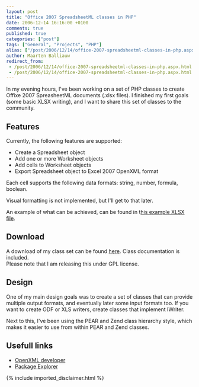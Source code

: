 ```yaml
---
layout: post
title: "Office 2007 SpreadsheetML classes in PHP"
date: 2006-12-14 16:16:00 +0100
comments: true
published: true
categories: ["post"]
tags: ["General", "Projects", "PHP"]
alias: ["/post/2006/12/14/office-2007-spreadsheetml-classes-in-php.aspx"]
author: Maarten Balliauw
redirect_from:
 - /post/2006/12/14/office-2007-spreadsheetml-classes-in-php.aspx.html
 - /post/2006/12/14/office-2007-spreadsheetml-classes-in-php.aspx.html
---
```

<p>In my evening hours, I've been working&nbsp;on a set of PHP classes to create Offixe 2007 SpreasheetML documents (.xlsx files). I finished my first goals (some basic XLSX writing), and I want to share this set of classes to the community. </p><h2>Features</h2> <p>Currently, the following features are supported: </p><ul> <li>Create a Spreadsheet object  </li><li>Add one or more Worksheet objects  </li><li>Add cells to Worksheet objects  </li><li>Export Spreadsheet object to Excel 2007 OpenXML format</li></ul> <p>Each cell supports the following data formats: string, number, formula, boolean. </p><p>Visual formatting is not implemented, but I'll get to that later. </p><p>An example of what can be achieved, can be found in t<a href="http://www.balliauw.be/maarten/media/File/20061214-test.xlsx" mce_href="http://www.balliauw.be/maarten/media/File/20061214-test.xlsx">his example XLSX file</a>. </p><h2>Download</h2> <p>A download of my class set can be found <a href="http://www.phpexcel.net/" mce_href="http://www.phpexcel.net/" target="_blank">here</a>. Class documentation is included.<br>Please note that I am releasing this under GPL license. </p><h2>Design</h2> <p>One of my main design goals was to create a set of classes that can provide multiple output formats, and eventually later some input formats too. If you want to create ODF or XLS writers, create classes that implement IWriter. </p><p>Next to this, I've been using the PEAR and Zend class hierarchy style, which makes it easier to use from within PEAR and Zend classes. </p><h2>Usefull links</h2> <ul> <li><a href="http://openxmldeveloper.org/" mce_href="http://openxmldeveloper.org/">OpenXML developer</a> </li><li><a href="http://blogs.infosupport.com/wouterv/archive/2006/12/10/Package-Explorer-V2.0.aspx" mce_href="http://blogs.infosupport.com/wouterv/archive/2006/12/10/Package-Explorer-V2.0.aspx">Package Explorer</a></li></ul>
{% include imported_disclaimer.html %}
